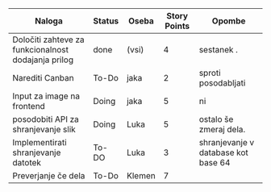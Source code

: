 | **Naloga**                                         | **Status**      | **Oseba**   | **Story Points** | **Opombe**                                  |
|----------------------------------------------------|------------------|-------------|------------------|---------------------------------------------|
| Določiti zahteve za funkcionalnost dodajanja prilog | done            | (vsi)       | 4                | sestanek .                                  |
| Narediti Canban                                     | To-Do           | jaka        | 2                | sproti posodabljati |
| Input za image na frontend                          |Doing           | jaka        | 5                | ni |
| posodobiti API za shranjevanje slik                 | Doing          | Luka        | 5                | ostalo še zmeraj dela.              |
| Implementirati shranjevanje datotek                 | To-DO           | Luka        | 3                | shranjevanje v database kot base 64 |
| Preverjanje če dela                                 | To-Do           | Klemen      | 7              | |

